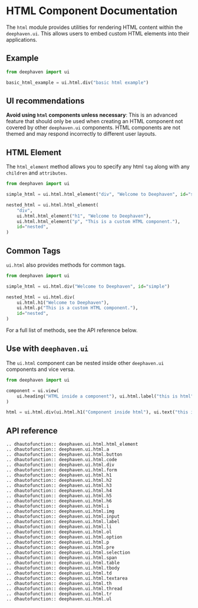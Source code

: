 # HTML Component Documentation

The `html` module provides utilities for rendering HTML content within the `deephaven.ui`. This allows users to embed custom HTML elements into their applications.

## Example

```python
from deephaven import ui

basic_html_example = ui.html.div("basic html example")
```

## UI recommendations

**Avoid using `html` components unless necessary**: This is an advanced feature that should only be used when creating an HTML component not covered by other `deephaven.ui` components. HTML components are not themed and may respond incorrectly to different user layouts.

## HTML Element

The `html_element` method allows you to specify any html `tag` along with any `children` and `attributes`.

```python
from deephaven import ui

simple_html = ui.html.html_element("div", "Welcome to Deephaven", id="simple")

nested_html = ui.html.html_element(
    "div",
    ui.html.html_element("h1", "Welcome to Deephaven"),
    ui.html.html_element("p", "This is a custom HTML component."),
    id="nested",
)
```

## Common Tags

`ui.html` also provides methods for common tags.

```python
from deephaven import ui

simple_html = ui.html.div("Welcome to Deephaven", id="simple")

nested_html = ui.html.div(
    ui.html.h1("Welcome to Deephaven"),
    ui.html.p("This is a custom HTML component."),
    id="nested",
)
```

For a full list of methods, see the API reference below.

## Use with `deephaven.ui`

The `ui.html` component can be nested inside other `deephaven.ui` components and vice versa.

```python
from deephaven import ui

component = ui.view(
    ui.heading("HTML inside a component"), ui.html.label("this is html")
)

html = ui.html.div(ui.html.h1("Component inside html"), ui.text("this is a component"))
```

## API reference

```{eval-rst}
.. dhautofunction:: deephaven.ui.html.html_element
.. dhautofunction:: deephaven.ui.html.a
.. dhautofunction:: deephaven.ui.html.button
.. dhautofunction:: deephaven.ui.html.code
.. dhautofunction:: deephaven.ui.html.div
.. dhautofunction:: deephaven.ui.html.form
.. dhautofunction:: deephaven.ui.html.h1
.. dhautofunction:: deephaven.ui.html.h2
.. dhautofunction:: deephaven.ui.html.h3
.. dhautofunction:: deephaven.ui.html.h4
.. dhautofunction:: deephaven.ui.html.h5
.. dhautofunction:: deephaven.ui.html.h6
.. dhautofunction:: deephaven.ui.html.i
.. dhautofunction:: deephaven.ui.html.img
.. dhautofunction:: deephaven.ui.html.input
.. dhautofunction:: deephaven.ui.html.label
.. dhautofunction:: deephaven.ui.html.li
.. dhautofunction:: deephaven.ui.html.ol
.. dhautofunction:: deephaven.ui.html.option
.. dhautofunction:: deephaven.ui.html.p
.. dhautofunction:: deephaven.ui.html.pre
.. dhautofunction:: deephaven.ui.html.selection
.. dhautofunction:: deephaven.ui.html.span
.. dhautofunction:: deephaven.ui.html.table
.. dhautofunction:: deephaven.ui.html.tbody
.. dhautofunction:: deephaven.ui.html.td
.. dhautofunction:: deephaven.ui.html.textarea
.. dhautofunction:: deephaven.ui.html.th
.. dhautofunction:: deephaven.ui.html.thread
.. dhautofunction:: deephaven.ui.html.tr
.. dhautofunction:: deephaven.ui.html.ul
```
